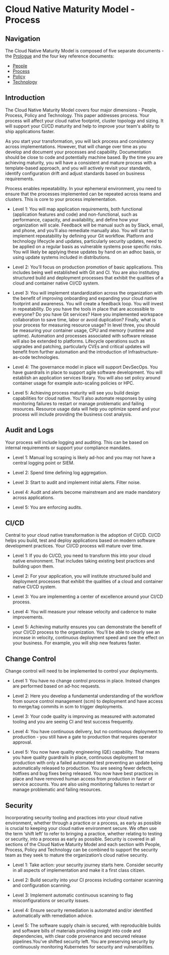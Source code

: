 # Cloud Native Maturity Model - Process

## Navigation

The Cloud Native Maturity Model is composed of five separate documents - the [Prologue](./prologue.md) and the four key reference documents:

* [People](./people.md)  
* [Process](./process.md)  
* [Policy](./policy.md)  
* [Technology](./technology.md)

## Introduction

The Cloud Native Maturity Model covers four major dimensions - People, Process, Policy and Technology. This paper addresses process. Your process will affect your cloud native footprint, cluster topology and sizing. It will support your CI/CD maturity and help to improve your team's ability to ship applications faster.

As you start your transformation, you will lack process and consistency across implementations. However, that will change over time as you develop and document your processes and capability. Documentation should be close to code and potentially machine based. By the time you are achieving maturity, you will have a consistent and mature process with a template-based approach, and you will actively revisit your standards, identify configuration drift and adjust standards based on business requirements.

Process enables repeatability. In your ephemeral environment, you need to ensure that the processes implemented can be repeated across teams and clusters. This is core to your process implementation.

* Level 1: You will map application requirements, both functional (application features and code) and non-functional, such as performance, capacity, and availability, and define how your organization will scale. Feedback will be manual such as by Slack, email, and phone, and you’ll also remediate manually also.  You will start to implement repeatability by defining your Git workflow. Platform and technology lifecycle and updates, particularly security updates, need to be applied on a regular basis as vulnerable systems pose specific risks.  You will likely be applying these updates by hand on an adhoc basis, or using update systems included in distributions.

* Level 2: You’ll focus on production promotion of basic applications. This includes being well established with Git and CI. You are also instituting structured build and deployment processes that exhibit the qualities of a cloud and container native CI/CD system.

* Level 3: You will implement standardization across the organization with the benefit of improving onboarding and expanding your cloud native footprint and awareness. You will create a feedback loop. You will invest in repeatability. Do you have the tools in place that are accessible to everyone? Do you have Git services? Have you implemented workspace collaboration to save time, labor or avoid duplication? Finally, what is your process for measuring resource usage? In level three, you should be measuring your container usage, CPU and memory (runtime and uptime). Automation and processes associated with software release will also be extended to platforms. Lifecycle operations such as upgrades and patching, particularly CVEs and critical updates will benefit from further automation and the introduction of Infrastructure-as-code technologies.

* Level 4: The governance model in place will support DevSecOps. You have guardrails in place to support agile software development. You will establish an application services library. You will also set policy around container usage for example auto-scaling policies or HPC.

* Level 5: Achieving process maturity will see you build design capabilities for cloud native. You’ll also automate responses by using monitoring failures to restart or manage problematic and failing resources. Resource usage data will help you optimize spend and your process will include providing the business cost analysis.

## Audit and Logs

Your process will include logging and auditing. This can be based on internal requirements or support your compliance mandates.  

* Level 1: Manual log scraping is likely ad-hoc and you may not have a central logging point or SIEM.

* Level 2: Spend time defining log aggregation.

* Level 3: Start to audit and implement initial alerts. Filter noise.

* Level 4: Audit and alerts become mainstream and are made mandatory across applications.

* Level 5: You are enforcing audits.

## CI/CD

Central to your cloud native transformation is the adoption of CI/CD. CI/CD helps you build, test and deploy applications based on modern software development practices. Your CI/CD process will mature over time.

* Level 1: If you do CI/CD, you need to transform this into your cloud native environment. That includes taking existing best practices and building upon them.

* Level 2: For your application, you will institute structured build and deployment processes that exhibit the qualities of a cloud and container native CI/CD system.

* Level 3: You are implementing a center of excellence around your CI/CD process.

* Level 4: You will measure your release velocity and cadence to make improvements.

* Level 5: Achieving maturity ensures you can demonstrate the benefit of your CI/CD process to the organization. You’ll be able to clearly see an increase in velocity, continuous deployment speed and see the effect on your business. For example, you will ship new features faster.

## Change Control

Change control will need to be implemented to control your deployments.

* Level 1: You have no change control process in place. Instead changes are performed based on ad-hoc requests.

* Level 2: Here you develop a fundamental understanding of the workflow from source control management (scm) to deployment and have access to merge/tag commits in scm to trigger deployments.

* Level 3: Your code quality is improving as measured with automated tooling and you are seeing CI and test success frequently.

* Level 4: You have continuous delivery, but no continuous deployment to production - you still have a gate to production that requires operator approval.  

* Level 5: You now have quality engineering (QE) capability. That means you have quality guardrails in place, continuous deployment to production with only a failed automated test preventing an update being automatically released to production.  You are seeing fewer defects, hotfixes and bug fixes being released. You now have best practices in place and have removed human access from production in favor of service accounts. You are also using monitoring failures to restart or manage problematic and failing resources.

## Security

Incorporating security tooling and practices into your cloud native environment, whether through a practice or a process, as early as possible is crucial to keeping your cloud native environment secure. We often use the term ‘shift left’ to refer to bringing a practice, whether relating to testing or security, into a process as early as possible. Security is covered in all sections of the Cloud Native Maturity Model and each section with People, Process, Policy and Technology can be combined to support the security team as they seek to mature the organization’s cloud native security.

* Level 1: Take action: your security journey starts here. Consider security in all aspects of implementation and make it a first class citizen.

* Level 2: Build security into your CI process including container scanning and configuration scanning.

* Level 3: Implement automatic continuous scanning to flag misconfigurations or security issues.

* Level 4: Ensure security remediation is automated and/or identified automatically with remediation advice.

* Level 5: The software supply chain is secured, with reproducible builds and software bills of materials providing insight into code and dependencies, with clear code provenance and secured release pipelines.You've shifted security left. You are preserving security by continuously monitoring Kubernetes for security and vulnerabilities.
